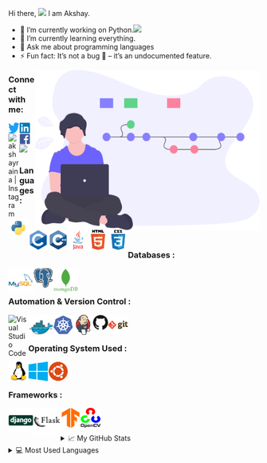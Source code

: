   Hi there, <img src="https://media.giphy.com/media/hvRJCLFzcasrR4ia7z/giphy.gif" width="25px"> I am Akshay.


- 🔭 I’m currently working on Python.<img src="https://media.giphy.com/media/WUlplcMpOCEmTGBtBW/giphy.gif" width="30"> 
- 🌱 I’m currently learning everything.
- 💬 Ask me about programming languages
- ⚡ Fun fact: It’s not a bug 🐞 – it’s an undocumented feature.

<img align="right" alt="GIF" src="https://github.com/akshayraina999/akshayraina999/blob/master/undraw_version_control_9bpv.svg?raw=true" width="450" height="320" />

### Connect with me:

[<img align="left" alt="rainaakki | Twitter" width="22px" src="https://github.com/devicons/devicon/blob/master/icons/twitter/twitter-original.svg" />](https://twitter.com/rainaakki)
[<img align="left" alt="akshayraina | LinkedIn" width="22px" src="https://github.com/devicons/devicon/blob/master/icons/linkedin/linkedin-original.svg" />](https://www.linkedin.com/in/akshayraina393/)
[<img align="left" alt="akshayraina | Instagram" width="22px" src="https://raw.githubusercontent.com/Raymo111/Raymo111/master/socials/instagram.svg" />](https://www.instagram.com/akshay_raina_/)
[<img align="left" alt="akshayraina | Facebook" width="22px" src="https://github.com/devicons/devicon/blob/master/icons/facebook/facebook-original.svg" />](https://www.facebook.com/akshay.raina.96)
![](https://visitor-badge.glitch.me/badge?page_id=akshayraina999.akshayraina999)
<br />

### Languages :

<img align="left" alt="Python" width="40px" src="https://raw.githubusercontent.com/github/explore/78df643247d429f6cc873026c0622819ad797942/topics/python/python.png" />
<img align="left" alt="C" width="40px" src="https://github.com/devicons/devicon/blob/master/icons/c/c-original.svg" />
<img align="left" alt="C++" width="40px" src="https://raw.githubusercontent.com/github/explore/78df643247d429f6cc873026c0622819ad797942/topics/cpp/cpp.png" />
<img align="left" alt="Java" width="40px" src="https://github.com/devicons/devicon/blob/master/icons/java/java-original-wordmark.svg" />
<img align="left" alt="HTML5" width="40px" src="https://raw.githubusercontent.com/github/explore/80688e429a7d4ef2fca1e82350fe8e3517d3494d/topics/html/html.png" />
<img align="left" alt="CSS3" width="40px" src="https://raw.githubusercontent.com/github/explore/80688e429a7d4ef2fca1e82350fe8e3517d3494d/topics/css/css.png" />
<br /></br >

### Databases :

<img align="left" alt="MySQL" width="50px" src="https://github.com/devicons/devicon/blob/master/icons/mysql/mysql-original-wordmark.svg" />
<img align="left" alt="PostgreSQL" width="40px" src="https://github.com/devicons/devicon/blob/master/icons/postgresql/postgresql-original.svg" />
<img align="left" alt="MongoDB" width="50px" src="https://github.com/devicons/devicon/blob/master/icons/mongodb/mongodb-plain-wordmark.svg" />
<br /><br />

### Automation & Version Control :

<img align="left" alt="Visual Studio Code" width="40px" src="https://github.com/simple-icons/simple-icons/blob/develop/icons/ansible.svg" />
<img align="left" alt="Docker" width="50px" src="https://github.com/devicons/devicon/blob/master/icons/docker/docker-original.svg" />
<img align="left" alt="Kubernetes" width="40px" src="https://github.com/devicons/devicon/blob/master/icons/kubernetes/kubernetes-plain.svg" />
<img align="left" alt="Jenkins" width="40px" src="https://github.com/devicons/devicon/blob/master/icons/jenkins/jenkins-original.svg" />
<img align="left" alt="GitHub" width="30px" src="https://raw.githubusercontent.com/github/explore/78df643247d429f6cc873026c0622819ad797942/topics/github/github.png" />
<img align="left" alt="Git" width="40px" src="https://raw.githubusercontent.com/github/explore/80688e429a7d4ef2fca1e82350fe8e3517d3494d/topics/git/git.png" />
<br /><br />

### Operating System Used :


<img align="left" alt="Linux" width="40px" src="https://github.com/devicons/devicon/blob/master/icons/linux/linux-original.svg" />
<img align="left" alt="Windows" width="40px" src="https://github.com/devicons/devicon/blob/master/icons/windows8/windows8-original.svg" />
<img align="left" alt="Ubuntu" width="40px" src="https://github.com/devicons/devicon/blob/master/icons/ubuntu/ubuntu-plain.svg" />
<br /><br />


### Frameworks :

<img align="left" alt="Django" width="50px" src="https://github.com/devicons/devicon/blob/master/icons/django/django-original.svg" />
<img align="left" alt="Flask" width="55px" src="https://github.com/devicons/devicon/blob/master/icons/flask/flask-original-wordmark.svg" />
<img align="left" alt="" width="40px" src="https://github.com/devicons/devicon/blob/master/icons/tensorflow/tensorflow-original.svg" />
<img align="left" alt="" width="40px" src="https://raw.githubusercontent.com/github/explore/80688e429a7d4ef2fca1e82350fe8e3517d3494d/topics/opencv/opencv.png" />

<br />
<br /><br />

<details>
  
<summary>📈 My GitHub Stats</summary>

 <p align="center"> <img src="https://github-readme-stat-akshayraina999.vercel.app//api?username=akshayraina999&show_icons=true&theme=dracula" alt="akshay raina" />

</details>

<details>
<summary>💻 Most Used Languages</summary>

 <p align="center"> <img src="https://github-readme-stat-akshayraina999.vercel.app/api/top-langs/?username=akshayraina999&show_icons=true&theme=dracula" alt="akshay raina" />

[<p align="center">![Top Langs](https://github-readme-stat-akshayraina999.vercel.app//api/top-langs/?username=akshayraina999&layout=compact&show_icons=true&theme=dracula)](https://github.com/akshayraina999/github-readme-stats)
</details>
